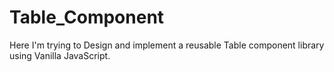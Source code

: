# Table_Component
Here I'm trying to Design and implement a reusable Table component library using Vanilla JavaScript.
